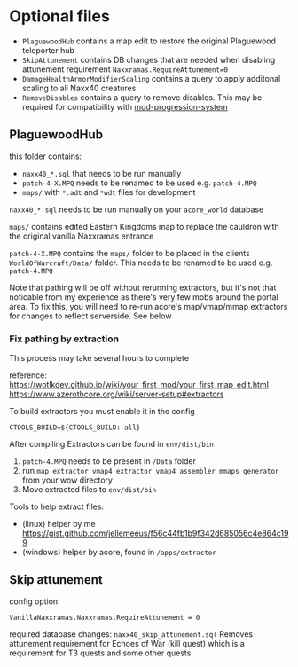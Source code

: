 # Optional files
* `PlaguewoodHub` contains a map edit to restore the original Plaguewood teleporter hub
* `SkipAttunement` contains DB changes that are needed when disabling attunement requirement `Naxxramas.RequireAttunement=0`
* `DamageHealthArmorModifierScaling` contains a query to apply additonal scaling to all Naxx40 creatures
* `RemoveDisables` contains a query to remove disables. This may be required for compatibility with [mod-progression-system](https://github.com/azerothcore/mod-progression-system)

## PlaguewoodHub
this folder contains:
* `naxx40_*.sql` that needs to be run manually
* `patch-4-X.MPQ` needs to be renamed to be used e.g. `patch-4.MPQ`
* `maps/` with `*.adt` and `*wdt` files for development

`naxx40_*.sql` needs to be run manually on your `acore_world` database

`maps/` contains edited Eastern Kingdoms map to replace the cauldron
with the original vanilla Naxxramas entrance

`patch-4-X.MPQ` contains the `maps/` folder to be placed in the clients `WorldOfWarcraft/Data/` folder. This needs to be renamed to be used e.g. `patch-4.MPQ`

Note that pathing will be off without rerunning extractors, but it's not that noticable from my experience as there's very few mobs around the portal area. To fix this, you will need to re-run acore's map/vmap/mmap extractors for changes to reflect serverside. See below

### Fix pathing by extraction
This process may take several hours to complete

reference:
https://wotlkdev.github.io/wiki/your_first_mod/your_first_map_edit.html
https://www.azerothcore.org/wiki/server-setup#extractors

To build extractors you must enable it in the config
```
CTOOLS_BUILD=${CTOOLS_BUILD:-all}
```
After compiling Extractors can be found in `env/dist/bin`

1. `patch-4.MPQ` needs to be present in `/Data` folder
2. run `map_extractor vmap4_extractor vmap4_assembler mmaps_generator` from your wow directory
3. Move extracted files to `env/dist/bin`

Tools to help extract files:
* (linux) helper by me https://gist.github.com/jellemeeus/f56c44fb1b9f342d685056c4e864c199
* (windows) helper by acore, found in `/apps/extractor`

## Skip attunement
config option
```
VanillaNaxxramas.Naxxramas.RequireAttunement = 0
```
required database changes:
`naxx40_skip_attunement.sql` Removes attunement requirement for Echoes of War (kill quest) which is a requirement for T3 quests and some other quests
